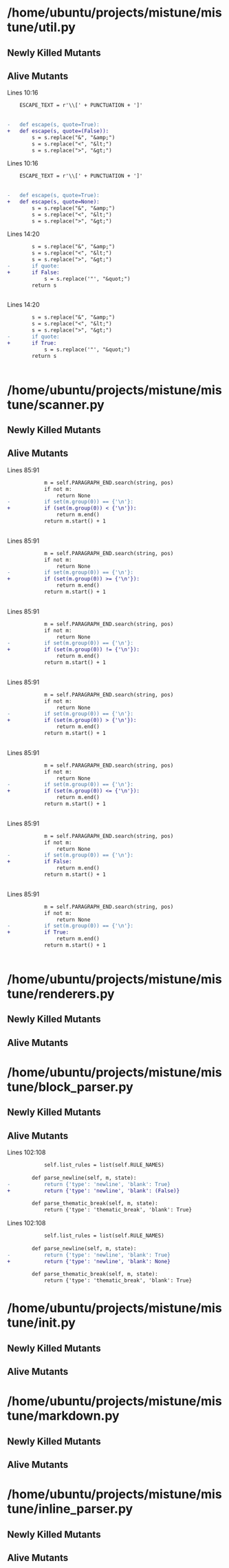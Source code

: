 



# /home/ubuntu/projects/mistune/mistune/util.py

## Newly Killed Mutants

## Alive Mutants
  
Lines 10:16

```diff
	ESCAPE_TEXT = r'\\[' + PUNCTUATION + ']'
	
	
-	def escape(s, quote=True):
+	def escape(s, quote=(False)):
	    s = s.replace("&", "&amp;")
	    s = s.replace("<", "&lt;")
	    s = s.replace(">", "&gt;")

```  
Lines 10:16

```diff
	ESCAPE_TEXT = r'\\[' + PUNCTUATION + ']'
	
	
-	def escape(s, quote=True):
+	def escape(s, quote=None):
	    s = s.replace("&", "&amp;")
	    s = s.replace("<", "&lt;")
	    s = s.replace(">", "&gt;")

```  
Lines 14:20

```diff
	    s = s.replace("&", "&amp;")
	    s = s.replace("<", "&lt;")
	    s = s.replace(">", "&gt;")
-	    if quote:
+	    if False:
	        s = s.replace('"', "&quot;")
	    return s
	

```  
Lines 14:20

```diff
	    s = s.replace("&", "&amp;")
	    s = s.replace("<", "&lt;")
	    s = s.replace(">", "&gt;")
-	    if quote:
+	    if True:
	        s = s.replace('"', "&quot;")
	    return s
	

```
# /home/ubuntu/projects/mistune/mistune/scanner.py

## Newly Killed Mutants

## Alive Mutants
  
Lines 85:91

```diff
	        m = self.PARAGRAPH_END.search(string, pos)
	        if not m:
	            return None
-	        if set(m.group(0)) == {'\n'}:
+	        if (set(m.group(0)) < {'\n'}):
	            return m.end()
	        return m.start() + 1
	

```  
Lines 85:91

```diff
	        m = self.PARAGRAPH_END.search(string, pos)
	        if not m:
	            return None
-	        if set(m.group(0)) == {'\n'}:
+	        if (set(m.group(0)) >= {'\n'}):
	            return m.end()
	        return m.start() + 1
	

```  
Lines 85:91

```diff
	        m = self.PARAGRAPH_END.search(string, pos)
	        if not m:
	            return None
-	        if set(m.group(0)) == {'\n'}:
+	        if (set(m.group(0)) != {'\n'}):
	            return m.end()
	        return m.start() + 1
	

```  
Lines 85:91

```diff
	        m = self.PARAGRAPH_END.search(string, pos)
	        if not m:
	            return None
-	        if set(m.group(0)) == {'\n'}:
+	        if (set(m.group(0)) > {'\n'}):
	            return m.end()
	        return m.start() + 1
	

```  
Lines 85:91

```diff
	        m = self.PARAGRAPH_END.search(string, pos)
	        if not m:
	            return None
-	        if set(m.group(0)) == {'\n'}:
+	        if (set(m.group(0)) <= {'\n'}):
	            return m.end()
	        return m.start() + 1
	

```  
Lines 85:91

```diff
	        m = self.PARAGRAPH_END.search(string, pos)
	        if not m:
	            return None
-	        if set(m.group(0)) == {'\n'}:
+	        if False:
	            return m.end()
	        return m.start() + 1
	

```  
Lines 85:91

```diff
	        m = self.PARAGRAPH_END.search(string, pos)
	        if not m:
	            return None
-	        if set(m.group(0)) == {'\n'}:
+	        if True:
	            return m.end()
	        return m.start() + 1
	

```
# /home/ubuntu/projects/mistune/mistune/renderers.py

## Newly Killed Mutants

## Alive Mutants

# /home/ubuntu/projects/mistune/mistune/block_parser.py

## Newly Killed Mutants

## Alive Mutants
  
Lines 102:108

```diff
	        self.list_rules = list(self.RULE_NAMES)
	
	    def parse_newline(self, m, state):
-	        return {'type': 'newline', 'blank': True}
+	        return {'type': 'newline', 'blank': (False)}
	
	    def parse_thematic_break(self, m, state):
	        return {'type': 'thematic_break', 'blank': True}

```  
Lines 102:108

```diff
	        self.list_rules = list(self.RULE_NAMES)
	
	    def parse_newline(self, m, state):
-	        return {'type': 'newline', 'blank': True}
+	        return {'type': 'newline', 'blank': None}
	
	    def parse_thematic_break(self, m, state):
	        return {'type': 'thematic_break', 'blank': True}

```
# /home/ubuntu/projects/mistune/mistune/__init__.py

## Newly Killed Mutants

## Alive Mutants

# /home/ubuntu/projects/mistune/mistune/markdown.py

## Newly Killed Mutants

## Alive Mutants

# /home/ubuntu/projects/mistune/mistune/inline_parser.py

## Newly Killed Mutants

## Alive Mutants
